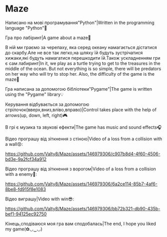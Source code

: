 # Maze
Написано на мові програмування"Python"|Written in the programming language "Python"🐍

Гра про лабіринт|A game about a maze🧠

В ній ми граємо за черепаху, яка серед океану намагається дістатися до скарбу.Але не все так легко,на шляху їй будуть зустрічатися хижаки,які будуть намагатися перешкодити їй.Також ускладненням гри є сам лабиринт|In it, we play as a turtle trying to get to the treasures in the middle of the ocean. But not everything is so simple, there will be predators on her way who will try to stop her. Also, the difficulty of the game is the maze🐢

Гра написана за допомогою бібліотеки"Pygame"|The game is written using the "Pygame" library💡

Керування відбувається за допомогою стрілочок(вверх,вниз,вліво,вправо)|Control takes place with the help of arrows(up, down, left, right)🎮

В грі є музика та звукові ефекти|The game has music and sound effects🎧


Відео програшу від зіткнення з стіною|Video of a loss from a collision with a wall😡:

https://github.com/Valty8/Maze/assets/146979306/c907b8d4-4f60-4506-bd3e-9a2fcf34a912


Відео програшу від зіткнення з ворогом|Video of a loss from a collision with a enemy🐙:

https://github.com/Valty8/Maze/assets/146979306/6a2ce114-85b7-4af6-8be8-fd915f8e1083


Відео виграшу|Video with win😎:

https://github.com/Valty8/Maze/assets/146979306/bb72b321-db90-435b-bef1-94125ec92750

Кінець,сподіваюся моя гра вам сподобалась|The end, I hope you liked my game(✿◡‿◡)
